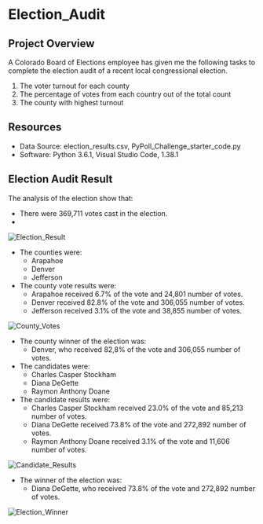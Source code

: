 # Election_Audit

## Project Overview
A Colorado Board of Elections employee has given me the following tasks to complete the election audit of a recent local congressional election. 

1. The voter turnout for each county 
2. The percentage of votes from each country out of the total count
3. The county with highest turnout

## Resources
- Data Source: election_results.csv, PyPoll_Challenge_starter_code.py
- Software: Python 3.6.1, Visual Studio Code, 1.38.1

## Election Audit Result
The analysis of the election show that:
- There were 369,711 votes cast in the election.
- 
![Election_Result](https://user-images.githubusercontent.com/107448172/178192149-bc9158ae-a6ec-4d04-a035-ce924390acc4.png)

- The counties were:
  - Arapahoe
  - Denver
  - Jefferson
- The county vote results were:
  - Arapahoe received 6.7% of the vote and 24,801 number of votes. 
  - Denver received 82.8% of the vote and 306,055 number of votes. 
  - Jefferson received 3.1% of the vote and 38,855 number of votes. 

![County_Votes](https://user-images.githubusercontent.com/107448172/178192175-fab9beaf-0827-4e82-a391-a425530da6cf.png)

- The county winner of the election was:
  - Denver, who received 82,8% of the vote and 306,055 number of votes. 
- The candidates were:
  - Charles Casper Stockham
  - Diana DeGette
  - Raymon Anthony Doane
- The candidate results were:
  - Charles Casper Stockham received 23.0% of the vote and 85,213 number of votes. 
  - Diana DeGette received 73.8% of the vote and 272,892 number of votes. 
  - Raymon Anthony Doane received 3.1% of the vote and 11,606 number of votes. 

![Candidate_Results](https://user-images.githubusercontent.com/107448172/178192275-1bb7b19c-89e1-4844-9c27-8091a50fd2cb.png)

- The winner of the election was:
  - Diana DeGette, who received 73.8% of the vote and 272,892 number of votes. 

![Election_Winner](https://user-images.githubusercontent.com/107448172/178192292-32c762b4-db52-4df7-aa6b-58feb0d20779.png)

